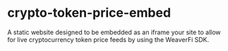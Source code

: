 # crypto-token-price-embed
A static website designed to be embedded as an iframe your site to allow for live cryptocurrency token price feeds by using the WeaverFi SDK.
